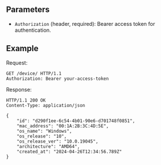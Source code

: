 
## Parameters

- `Authorization` (header, required): Bearer access token for authentication.

## Example

Request:

```http
GET /device/ HTTP/1.1
Authorization: Bearer your-access-token
```

Response:

```http
HTTP/1.1 200 OK
Content-Type: application/json

{ 
    "id": "d290f1ee-6c54-4b01-90e6-d701748f0851", 
    "mac_address": "00:1A:2B:3C:4D:5E", 
    "os_name": "Windows", 
    "os_release": "10", 
    "os_release_ver": "10.0.19045", 
    "architecture": "AMD64", 
    "created_at": "2024-04-26T12:34:56.789Z" 
}
```
